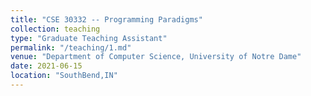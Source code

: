 ```yaml
---
title: "CSE 30332 -- Programming Paradigms"
collection: teaching
type: "Graduate Teaching Assistant"
permalink: "/teaching/1.md"
venue: "Department of Computer Science, University of Notre Dame"
date: 2021-06-15
location: "SouthBend,IN"
---
```

